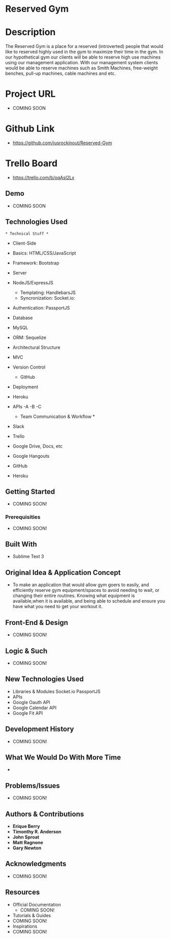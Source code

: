 # Reserved Gym

# Description

The Reserved Gym is a place for a reserved (introverted) people that would like to reserved highly used in the gym to maximize their time in the gym. In our hypothetical gym our clients will be able to reserve high use machines using our management application. With our management system clients would be able to reserve machines such as Smith Machines, free-weight benches,  pull-up machines, cable machines and etc.

# Project URL
- COMING SOON

# Github Link
- https://github.com/jusrockinout/Reserved-Gym

# Trello Board
- https://trello.com/b/oqAsI2Lx

## Demo
 
- COMING SOON

## Technologies Used

	* Technical Stuff * 

- Client-Side
- Basics: HTML/CSS/JavaScript
- Framework: Bootstrap
- Server
- NodeJS/ExpressJS	
	- Templating: HandlebarsJS
	- Syncronization: Socket.io:
- Authentication: PassportJS
- Database 
- MySQL 
- ORM: Sequelize
- Architectural Structure
- MVC
- Version Control
	- GitHub
- Deployment
- Heroku
- APIs
	-A
	-B
	-C


	* Team Communication & Workflow * 

- Slack
- Trello
- Google Drive, Docs, etc
- Google Hangouts
- GitHub
- Heroku

## Getting Started

 - COMING SOON! 

### Prerequisities

 - COMING SOON! 

## Built With

* Sublime Text 3

## Original Idea & Application Concept

- To make an application that would allow gym goers to easily, and efficiently reserve gym equipment/spaces to avoid needing to wait, or changing their entire routines. Knowing what equipment is available,when it is available, and being able to schedule and ensure you have what you need to get your workout it.

## Front-End & Design

- COMING SOON! 

## Logic & Such

- COMING SOON! 

## New Technologies Used

- Libraries & Modules 
Socket.io
PassportJS
- APIs
- Google Oauth API
- Google Calendar API
- Google Fit API


## Development History
 
- COMING SOON! 

## What We Would Do With More Time 

 -

## Problems/Issues 

 - COMING SOON! 

## Authors & Contributions

* **Erique Berry**
* **Timonthy R. Anderson**
* **John Sproat**
* **Matt Ragnone**
* **Gary Newton**
	
## Acknowledgments

- COMING SOON! 

## Resources
 
- Official Documentation
	- COMING SOON! 
- Tutorials & Guides
- COMING SOON! 
- Inspirations
- COMING SOON! 
